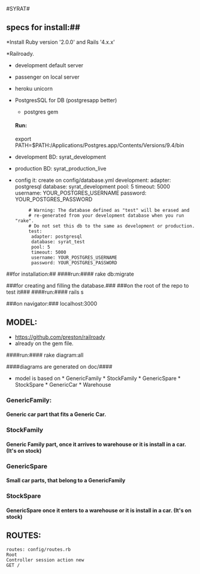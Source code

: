 
#SYRAT#

## specs for install:##

*Install Ruby version '2.0.0' and Rails '4.x.x'

*Railroady.

* development default server
* passenger on local server
* heroku unicorn 
*	PostgresSQL for DB (postgresapp better) 
	* postgres gem
	#### Run: ####
	export PATH=$PATH:/Applications/Postgres.app/Contents/Versions/9.4/bin



 * development BD: syrat_development
 * production BD: syrat_production_live
 * config it:
 			create on config/database.yml
 			development:
			 adapter: postgresql
			 database: syrat_development
			 pool: 5
			 timeout: 5000
			 username: YOUR_POSTGRES_USERNAME
			 password: YOUR_POSTGRES_PASSWORD

			# Warning: The database defined as "test" will be erased and
			# re-generated from your development database when you run "rake".
			# Do not set this db to the same as development or production.
			test:
			 adapter: postgresql
			 database: syrat_test
			 pool: 5
			 timeout: 5000
			 username: YOUR_POSTGRES_USERNAME
			 password: YOUR_POSTGRES_PASSWORD


##for installation:##
####run:####
rake db:migrate

###for creating and filling the database.###
###on the root of the repo to test it###
####run:####
rails s 

###on navigator:###
localhost:3000


## MODEL: ##

* https://github.com/preston/railroady
* already on the gem file.

####run:####
rake diagram:all

####diagrams are generated on doc/####

* model is based on 
		* GenericFamily
		* StockFamily
		* GenericSpare
		* StockSpare
		* GenericCar
		* Warehouse

### GenericFamily: ###
#### Generic car part that fits a Generic Car. ####

### StockFamily ###
#### Generic Family part, once it arrives to warehouse or it is install in a car. (It's on stock) ####

### GenericSpare ###
#### Small car parts, that belong to a GenericFamily ####

### StockSpare ###
#### GenericSpare once it enters to a warehouse or it is install in a car. (It's on stock) ####


## ROUTES: ##
	
	routes: config/routes.rb
	Root 
	Controller session action new
	GET / 












